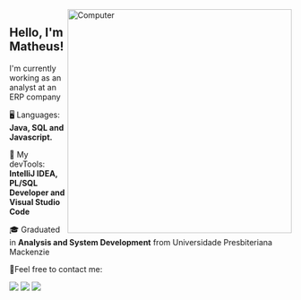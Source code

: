 <img src="https://raw.githubusercontent.com/MicaelliMedeiros/micaellimedeiros/master/image/computer-illustration.png" min-width="400px" max-width="400px" width="400px" align="right" alt="Computer">

<p align="left"> 
  <h2>Hello, I'm Matheus!</h2>
  I'm currently working as an analyst at an ERP company<br>
</p>

<p align="left">
  🖥️ Languages: <strong>Java, SQL and Javascript.</strong>
</p>

<p align="left">
  💼 My devTools: <strong>IntelliJ IDEA, PL/SQL Developer and Visual Studio Code</strong>
</p>

<p align="left">
  🎓 Graduated in <strong>Analysis and System Development</strong> from Universidade Presbiteriana Mackenzie
</p>


<p align="left">
  📮Feel free to contact me:
</p>

<p align="left">
  <a target="_blank" href="mailto:pegorari42@gmail.com" alt="Gmail">
  <img src="https://img.shields.io/badge/-Gmail-FF0000?style=flat-square&labelColor=FF0000&logo=gmail&logoColor=white&link=mailto:pegorari42@gmail.com" /></a>

  <a target="_blank" href="https://www.linkedin.com/in/matheuspegorari/" alt="Linkedin">
  <img src="https://img.shields.io/badge/-Linkedin-0e76a8?style=flat-square&logo=Linkedin&logoColor=white" /></a>

  <a target="_blank" href="https://api.whatsapp.com/send?phone=5519971269828&text=Hello%2C%20find%20you%20at%20Github.%20" alt="WhatsApp">
  <img src="https://img.shields.io/badge/-WhatsApp-25d366?style=flat-square&labelColor=25d366&logo=whatsapp&logoColor=white"/></a>

  
</p>
